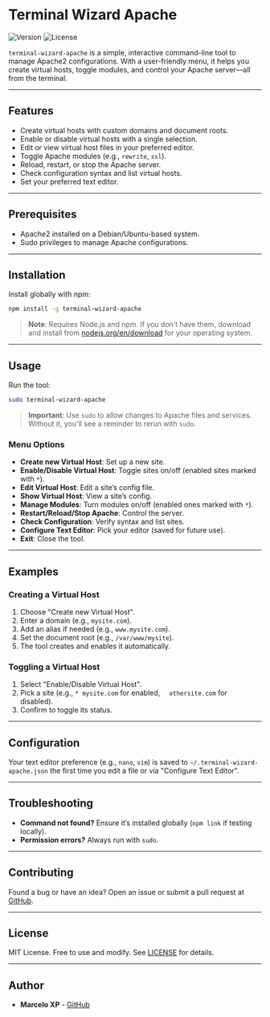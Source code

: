 # Terminal Wizard Apache

![Version](https://img.shields.io/badge/version-1.0.0-blue.svg)
![License](https://img.shields.io/badge/license-MIT-green.svg)

`terminal-wizard-apache` is a simple, interactive command-line tool to manage Apache2 configurations. With a user-friendly menu, it helps you create virtual hosts, toggle modules, and control your Apache server—all from the terminal.

---

## Features

- Create virtual hosts with custom domains and document roots.
- Enable or disable virtual hosts with a single selection.
- Edit or view virtual host files in your preferred editor.
- Toggle Apache modules (e.g., `rewrite`, `ssl`).
- Reload, restart, or stop the Apache server.
- Check configuration syntax and list virtual hosts.
- Set your preferred text editor.

---

## Prerequisites

- Apache2 installed on a Debian/Ubuntu-based system.
- Sudo privileges to manage Apache configurations.

---

## Installation

Install globally with npm:
```bash
npm install -g terminal-wizard-apache
```

> **Note**: Requires Node.js and npm. If you don’t have them, download and install from [nodejs.org/en/download](https://nodejs.org/en/download) for your operating system.

---

## Usage

Run the tool:
```bash
sudo terminal-wizard-apache
```

> **Important**: Use `sudo` to allow changes to Apache files and services. Without it, you'll see a reminder to rerun with `sudo`.

### Menu Options
- **Create new Virtual Host**: Set up a new site.
- **Enable/Disable Virtual Host**: Toggle sites on/off (enabled sites marked with `*`).
- **Edit Virtual Host**: Edit a site’s config file.
- **Show Virtual Host**: View a site’s config.
- **Manage Modules**: Turn modules on/off (enabled ones marked with `*`).
- **Restart/Reload/Stop Apache**: Control the server.
- **Check Configuration**: Verify syntax and list sites.
- **Configure Text Editor**: Pick your editor (saved for future use).
- **Exit**: Close the tool.

---

## Examples

### Creating a Virtual Host
1. Choose "Create new Virtual Host".
2. Enter a domain (e.g., `mysite.com`).
3. Add an alias if needed (e.g., `www.mysite.com`).
4. Set the document root (e.g., `/var/www/mysite`).
5. The tool creates and enables it automatically.

### Toggling a Virtual Host
1. Select "Enable/Disable Virtual Host".
2. Pick a site (e.g., `* mysite.com` for enabled, `  othersite.com` for disabled).
3. Confirm to toggle its status.

---

## Configuration

Your text editor preference (e.g., `nano`, `vim`) is saved to `~/.terminal-wizard-apache.json` the first time you edit a file or via "Configure Text Editor".

---

## Troubleshooting

- **Command not found?** Ensure it’s installed globally (`npm link` if testing locally).
- **Permission errors?** Always run with `sudo`.

---

## Contributing

Found a bug or have an idea? Open an issue or submit a pull request at [GitHub](https://github.com/marceloxp/terminal-wizard-apache).

---

## License

MIT License. Free to use and modify. See [LICENSE](LICENSE) for details.

---

## Author

- **Marcelo XP** - [GitHub](https://github.com/marceloxp)
